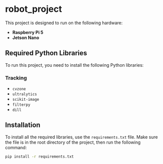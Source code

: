 # robot_project

This project is designed to run on the following hardware:
- **Raspberry Pi 5**
- **Jetson Nano**

## Required Python Libraries

To run this project, you need to install the following Python libraries:

### Tracking
- `cvzone`
- `ultralytics`
- `scikit-image`
- `filterpy`
- `dill`

## Installation

To install all the required libraries, use the `requirements.txt` file. Make sure the file is in the root directory of the project, then run the following command:

```bash
pip install -r requirements.txt
